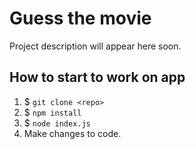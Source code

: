 # Guess the movie

Project description will appear here soon.


## How to start to work on app
1. $ `git clone <repo>`
2. $ `npm install`
4. $ `node index.js`
5. Make changes to code. 